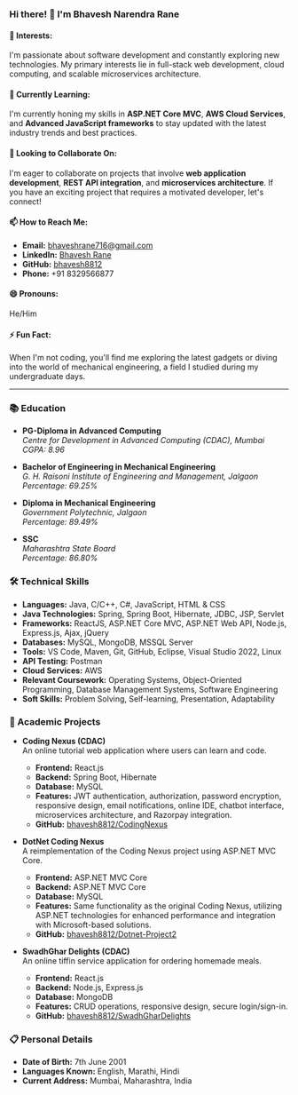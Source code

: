 ### Hi there! 👋 I'm Bhavesh Narendra Rane

#### 👀 Interests:
I'm passionate about software development and constantly exploring new technologies. My primary interests lie in full-stack web development, cloud computing, and scalable microservices architecture.

#### 🌱 Currently Learning:
I'm currently honing my skills in **ASP.NET Core MVC**, **AWS Cloud Services**, and **Advanced JavaScript frameworks** to stay updated with the latest industry trends and best practices.

#### 💞️ Looking to Collaborate On:
I'm eager to collaborate on projects that involve **web application development**, **REST API integration**, and **microservices architecture**. If you have an exciting project that requires a motivated developer, let's connect!

#### 📫 How to Reach Me:
- **Email:** [bhaveshrane716@gmail.com](mailto:bhaveshrane716@gmail.com)
- **LinkedIn:** [Bhavesh Rane](https://www.linkedin.com/in/bhaveshrane716) 
- **GitHub:** [bhavesh8812](https://github.com/bhavesh8812)
- **Phone:** +91 8329566877

#### 😄 Pronouns:
He/Him

#### ⚡ Fun Fact:
When I'm not coding, you'll find me exploring the latest gadgets or diving into the world of mechanical engineering, a field I studied during my undergraduate days.

---

### 📚 Education
- **PG-Diploma in Advanced Computing**  
  _Centre for Development in Advanced Computing (CDAC), Mumbai_  
  _CGPA: 8.96_

- **Bachelor of Engineering in Mechanical Engineering**  
  _G. H. Raisoni Institute of Engineering and Management, Jalgaon_  
  _Percentage: 69.25%_

- **Diploma in Mechanical Engineering**  
  _Government Polytechnic, Jalgaon_  
  _Percentage: 89.49%_

- **SSC**  
  _Maharashtra State Board_  
  _Percentage: 86.80%_

### 🛠 Technical Skills
- **Languages:** Java, C/C++, C#, JavaScript, HTML & CSS
- **Java Technologies:** Spring, Spring Boot, Hibernate, JDBC, JSP, Servlet
- **Frameworks:** ReactJS, ASP.NET Core MVC, ASP.NET Web API, Node.js, Express.js, Ajax, jQuery
- **Databases:** MySQL, MongoDB, MSSQL Server
- **Tools:** VS Code, Maven, Git, GitHub, Eclipse, Visual Studio 2022, Linux
- **API Testing:** Postman
- **Cloud Services:** AWS
- **Relevant Coursework:** Operating Systems, Object-Oriented Programming, Database Management Systems, Software Engineering
- **Soft Skills:** Problem Solving, Self-learning, Presentation, Adaptability

### 📂 Academic Projects
- **Coding Nexus (CDAC)**  
  An online tutorial web application where users can learn and code.
  - **Frontend:** React.js
  - **Backend:** Spring Boot, Hibernate
  - **Database:** MySQL
  - **Features:** JWT authentication, authorization, password encryption, responsive design, email notifications, online IDE, chatbot interface, microservices architecture, and Razorpay integration.
  - **GitHub:** [bhavesh8812/CodingNexus](https://github.com/bhavesh8812/CodingNexus)

- **DotNet Coding Nexus**  
  A reimplementation of the Coding Nexus project using ASP.NET MVC Core.
  - **Frontend:** ASP.NET MVC Core
  - **Backend:** ASP.NET MVC Core
  - **Database:** MySQL
  - **Features:** Same functionality as the original Coding Nexus, utilizing ASP.NET technologies for enhanced performance and integration with Microsoft-based solutions.
  - **GitHub:** [bhavesh8812/Dotnet-Project2](https://github.com/bhavesh8812/Dotnet-Project2)

- **SwadhGhar Delights (CDAC)**  
  An online tiffin service application for ordering homemade meals.
  - **Frontend:** React.js
  - **Backend:** Node.js, Express.js
  - **Database:** MongoDB
  - **Features:** CRUD operations, responsive design, secure login/sign-in.
  - **GitHub:** [bhavesh8812/SwadhGharDelights](https://github.com/bhavesh8812/SwadhGharDelights)

### 📋 Personal Details
- **Date of Birth:** 7th June 2001
- **Languages Known:** English, Marathi, Hindi
- **Current Address:** Mumbai, Maharashtra, India
